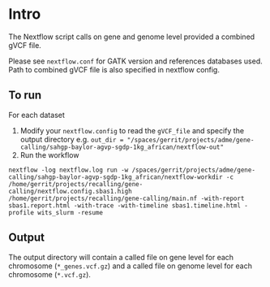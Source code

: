 # Intro

The Nextflow script calls on gene and genome level provided a combined gVCF file.

Please see `nextflow.conf` for GATK version and references databases used. Path to combined gVCF file is also specified in nextflow config.


## To run

For each dataset
1) Modify your `nextflow.config` to read the `gVCF_file` and specify the output directory e.g. `out_dir = "/spaces/gerrit/projects/adme/gene-calling/sahgp-baylor-agvp-sgdp-1kg_african/nextflow-out"`
2) Run the workflow
```
nextflow -log nextflow.log run -w /spaces/gerrit/projects/adme/gene-calling/sahgp-baylor-agvp-sgdp-1kg_african/nextflow-workdir -c /home/gerrit/projects/recalling/gene-calling/nextflow.config.sbas1.high /home/gerrit/projects/recalling/gene-calling/main.nf -with-report sbas1.report.html -with-trace -with-timeline sbas1.timeline.html -profile wits_slurm -resume
```

## Output

The output directory will contain a called file on gene level for each chromosome (`*_genes.vcf.gz`) and a called file on genome level for each chromosome (`*.vcf.gz`).

